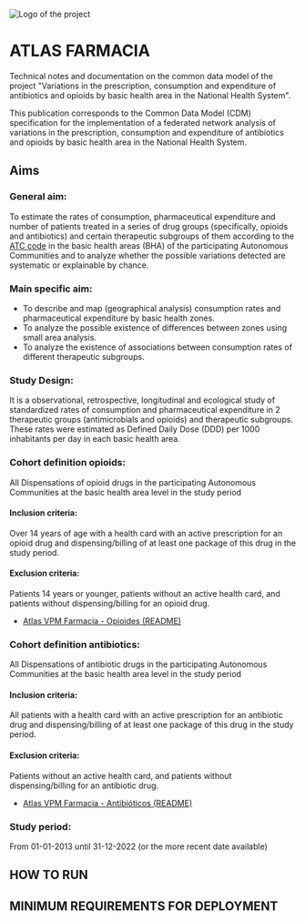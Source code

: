 ![Logo of the project](https://cienciadedatosysalud.org/wp-content/uploads/logo-Data-Science-VPM.png)

# ATLAS FARMACIA
Technical notes and documentation on the common data model of the project "Variations in the prescription, consumption and expenditure of antibiotics and opioids by basic health area in the National Health System".

This publication corresponds to the Common Data Model (CDM) specification for the implementation of a federated network analysis of variations in the prescription, consumption and expenditure of antibiotics and opioids by basic health area in the National Health System.

## Aims
### General aim: 
To estimate the rates of consumption, pharmaceutical expenditure and number of patients treated in a series of drug groups (specifically, opioids and antibiotics) and certain therapeutic subgroups of them according to the [ATC code](https://www.whocc.no/atc_ddd_index/) in the basic health areas (BHA) of the participating Autonomous Communities and to analyze whether the possible variations detected are systematic or explainable by chance.

### Main specific aim:
- To describe and map (geographical analysis) consumption rates and pharmaceutical expenditure by basic health zones.
- To analyze the possible existence of differences between zones using small area analysis.
- To analyze the existence of associations between consumption rates of different therapeutic subgroups.

### Study Design: 
It is a observational, retrospective, longitudinal and ecological study of standardized rates of consumption and pharmaceutical expenditure in 2 therapeutic groups (antimicrobials and opioids) and therapeutic subgroups. These rates were estimated as Defined Daily Dose (DDD) per 1000 inhabitants per day in each basic health area.

### Cohort definition opioids: 
All Dispensations of opioid drugs in the participating Autonomous Communities at the basic health area level in the study period
#### Inclusion criteria: 
Over 14 years of age with a health card with an active prescription for an opioid drug and dispensing/billing of at least one package of this drug in the study period.
#### Exclusion criteria: 
Patients 14 years or younger, patients without an active health card, and patients without dispensing/billing for an opioid drug.

- [Atlas VPM Farmacia - Opioides (README)](atlas_opioides/README.md)


### Cohort definition antibiotics: 
All Dispensations of antibiotic drugs in the participating Autonomous Communities at the basic health area level in the study period
#### Inclusion criteria: 
All patients with a health card with an active prescription for an antibiotic drug and dispensing/billing of at least one package of this drug in the study period.
#### Exclusion criteria: 
Patients without an active health card, and patients without dispensing/billing for an antibiotic drug.

- [Atlas VPM Farmacia - Antibióticos (README)](atlas_antibioticos/README.md)

### Study period: 
From 01-01-2013 until 31-12-2022 (or the more recent date available)

## HOW TO RUN


## MINIMUM REQUIREMENTS FOR DEPLOYMENT